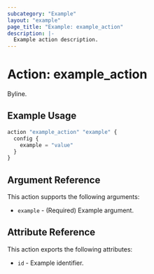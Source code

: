 ```yaml
---
subcategory: "Example"
layout: "example"
page_title: "Example: example_action"
description: |-
  Example action description.
---
```


# Action: example_action

Byline.

## Example Usage

```terraform
action "example_action" "example" {
  config {
    example = "value"
  }
}
```

## Argument Reference

This action supports the following arguments:

* `example` - (Required) Example argument.

## Attribute Reference

This action exports the following attributes:

* `id` - Example identifier.
